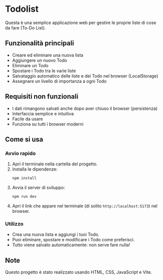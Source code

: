 # Todolist

Questa è una semplice applicazione web per gestire le proprie liste di cose da fare (To-Do List).

## Funzionalità principali

- Creare ed eliminare una nuova lista
- Aggiungere un nuovo Todo
- Eliminare un Todo
- Spostare i Todo tra le varie liste
- Salvataggio automatico delle liste e dei Todo nel browser (LocalStorage)
- Assegnare un livello di importanza a ogni Todo

## Requisiti non funzionali

- I dati rimangono salvati anche dopo aver chiuso il browser (persistenza)
- Interfaccia semplice e intuitiva
- Facile da usare
- Funziona su tutti i browser moderni

## Come si usa


### Avvio rapido

1. Apri il terminale nella cartella del progetto.
2. Installa le dipendenze:
	```bash
	npm install
	```
3. Avvia il server di sviluppo:
	```bash
	npm run dev
	```
4. Apri il link che appare nel terminale (di solito `http://localhost:5173`) nel browser.

### Utilizzo

- Crea una nuova lista e aggiungi i tuoi Todo.
- Puoi eliminare, spostare e modificare i Todo come preferisci.
- Tutto viene salvato automaticamente: non serve fare nulla!

## Note

Questo progetto è stato realizzato usando HTML, CSS, JavaScript e Vite.
